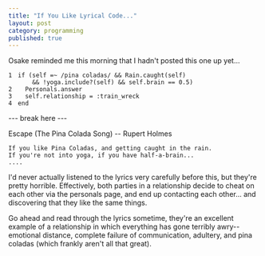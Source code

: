 ```yaml
---
title: "If You Like Lyrical Code..."
layout: post
category: programming
published: true
---
```

Osake reminded me this morning that I hadn't posted this one up yet...

<div class="ruby"><pre style="overflow: hidden;"><code class="line_number" style="float: left; margin-right: 1em">1
&nbsp;
2
3
4</code><code><span class="keyword">if</span> <span class="punct">(</span><span class="constant">self</span> <span class="punct">=~</span> <span class="punct">/</span><span class="regex">pina coladas</span><span class="punct">/</span> <span class="punct">&amp;&amp;</span> <span class="constant">Rain</span><span class="punct">.</span><span class="ident">caught</span><span class="punct">(</span><span class="constant">self</span><span class="punct">)</span><br />&nbsp;&nbsp;&nbsp;&nbsp;<span class="punct">&amp;&amp;</span> <span class="punct">!</span><span class="ident">yoga</span><span class="punct">.</span><span class="ident">include?</span><span class="punct">(</span><span class="constant">self</span><span class="punct">)</span> <span class="punct">&amp;&amp;</span> <span class="constant">self</span><span class="punct">.</span><span class="ident">brain</span> <span class="punct">==</span> <span class="number">0.5</span><span class="punct">)</span>
&nbsp;&nbsp;<span class="constant">Personals</span><span class="punct">.</span><span class="ident">answer</span>
&nbsp;&nbsp;<span class="constant">self</span><span class="punct">.</span><span class="ident">relationship</span> <span class="punct">=</span> <span class="symbol">:train_wreck</span>
<span class="keyword">end</span>
</code></pre></div>

--- break here ---

Escape (The Pina Colada Song) -- Rupert Holmes

    If you like Pina Coladas, and getting caught in the rain.
    If you're not into yoga, if you have half-a-brain...
    ....

I'd never actually listened to the lyrics very carefully before this, but they're pretty horrible.  Effectively, both parties in a relationship decide to cheat on each other via the personals page, and end up contacting each other... and discovering that they like the same things.

Go ahead and read through the lyrics sometime, they're an excellent example of a relationship in which everything has gone terribly awry-- emotional distance, complete failure of communication, adultery, and pina coladas (which frankly aren't all that great).


